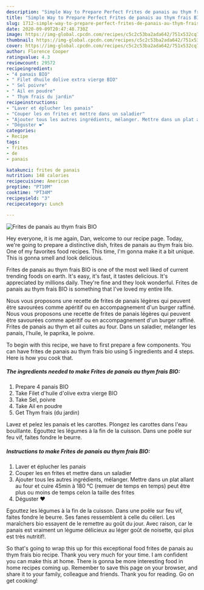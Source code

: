 ```yaml
---
description: "Simple Way to Prepare Perfect Frites de panais au thym frais BIO"
title: "Simple Way to Prepare Perfect Frites de panais au thym frais BIO"
slug: 1712-simple-way-to-prepare-perfect-frites-de-panais-au-thym-frais-bio
date: 2020-09-09T20:47:48.730Z
image: https://img-global.cpcdn.com/recipes/c5c2c53ba2ada642/751x532cq70/frites-de-panais-au-thym-frais-bio-photo-principale-de-la-recette.jpg
thumbnail: https://img-global.cpcdn.com/recipes/c5c2c53ba2ada642/751x532cq70/frites-de-panais-au-thym-frais-bio-photo-principale-de-la-recette.jpg
cover: https://img-global.cpcdn.com/recipes/c5c2c53ba2ada642/751x532cq70/frites-de-panais-au-thym-frais-bio-photo-principale-de-la-recette.jpg
author: Florence Cooper
ratingvalue: 4.3
reviewcount: 29572
recipeingredient:
- "4 panais BIO"
- " Filet dhuile dolive extra vierge BIO"
- " Sel poivre"
- " Ail en poudre"
- " Thym frais du jardin"
recipeinstructions:
- "Laver et éplucher les panais"
- "Couper les en frites et mettre dans un saladier"
- "Ajouter tous les autres ingrédients, mélanger. Mettre dans un plat allant au four et cuire 45min à 180 °C (remuer de temps en temps) peut être plus ou moins de temps celon la taille des frites"
- "Déguster ❤️"
categories:
- Recipe
tags:
- frites
- de
- panais

katakunci: frites de panais 
nutrition: 148 calories
recipecuisine: American
preptime: "PT10M"
cooktime: "PT34M"
recipeyield: "3"
recipecategory: Lunch

---
```



![Frites de panais au thym frais BIO](https://img-global.cpcdn.com/recipes/c5c2c53ba2ada642/751x532cq70/frites-de-panais-au-thym-frais-bio-photo-principale-de-la-recette.jpg)

Hey everyone, it is me again, Dan, welcome to our recipe page. Today, we're going to prepare a distinctive dish, frites de panais au thym frais bio. One of my favorites food recipes. This time, I'm gonna make it a bit unique. This is gonna smell and look delicious.

Frites de panais au thym frais BIO is one of the most well liked of current trending foods on earth. It's easy, it's fast, it tastes delicious. It's appreciated by millions daily. They're fine and they look wonderful. Frites de panais au thym frais BIO is something that I've loved my entire life.

Nous vous proposons une recette de frites de panais légères qui peuvent être savourées comme apéritif ou en accompagnement d&#39;un burger raffiné. Nous vous proposons une recette de frites de panais légères qui peuvent être savourées comme apéritif ou en accompagnement d&#39;un burger raffiné. Frites de panais au thym et ail cuites au four. Dans un saladier, mélanger les panais, l&#39;huile, le paprika, le poivre.


To begin with this recipe, we have to first prepare a few components. You can have frites de panais au thym frais bio using 5 ingredients and 4 steps. Here is how you cook that.

<!--inarticleads1-->

##### The ingredients needed to make Frites de panais au thym frais BIO:

1. Prepare 4 panais BIO
1. Take  Filet d&#39;huile d&#39;olive extra vierge BIO
1. Take  Sel, poivre
1. Take  Ail en poudre
1. Get  Thym frais (du jardin)


Lavez et pelez les panais et les carottes. Plongez les carottes dans l&#39;eau bouillante. Egouttez les légumes à la fin de la cuisson. Dans une poêle sur feu vif, faites fondre le beurre. 

<!--inarticleads2-->

##### Instructions to make Frites de panais au thym frais BIO:

1. Laver et éplucher les panais
1. Couper les en frites et mettre dans un saladier
1. Ajouter tous les autres ingrédients, mélanger. Mettre dans un plat allant au four et cuire 45min à 180 °C (remuer de temps en temps) peut être plus ou moins de temps celon la taille des frites
1. Déguster ❤️


Egouttez les légumes à la fin de la cuisson. Dans une poêle sur feu vif, faites fondre le beurre. Ses fanes ressemblent à celle du céleri. Les maraîchers bio essayent de le remettre au goût du jour. Avec raison, car le panais est vraiment un légume délicieux au léger goût de noisette, qui plus est très nutritif!. 

So that's going to wrap this up for this exceptional food frites de panais au thym frais bio recipe. Thank you very much for your time. I am confident you can make this at home. There is gonna be more interesting food in home recipes coming up. Remember to save this page on your browser, and share it to your family, colleague and friends. Thank you for reading. Go on get cooking!
